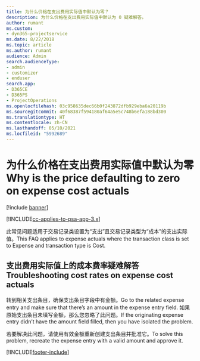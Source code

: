 ```yaml
---
title: 为什么价格在支出费用实际值中默认为零？
description: 为什么价格在支出费用实际值中默认为 0 疑难解答。
author: rumant
ms.custom:
- dyn365-projectservice
ms.date: 8/22/2018
ms.topic: article
ms.author: rumant
audience: Admin
search.audienceType:
- admin
- customizer
- enduser
search.app:
- D365CE
- D365PS
- ProjectOperations
ms.openlocfilehash: 03c958635dec66b0f243872dfb929eba6a20119b
ms.sourcegitcommit: 40f68387f594180af64a5e5c748b6efa188bd300
ms.translationtype: HT
ms.contentlocale: zh-CN
ms.lasthandoff: 05/10/2021
ms.locfileid: "5992689"
---
```

# <a name="why-is-the-price-defaulting-to-zero-on-expense-cost-actuals"></a><span data-ttu-id="1cad1-103">为什么价格在支出费用实际值中默认为零</span><span class="sxs-lookup"><span data-stu-id="1cad1-103">Why is the price defaulting to zero on expense cost actuals</span></span>

[!include [banner](../includes/psa-now-project-operations.md)]

[!INCLUDE[cc-applies-to-psa-app-3.x](../includes/cc-applies-to-psa-app-3x.md)]

<span data-ttu-id="1cad1-104">此常见问题适用于交易记录类设置为“支出”且交易记录类型为“成本”的支出实际值。</span><span class="sxs-lookup"><span data-stu-id="1cad1-104">This FAQ applies to expense actuals where the transaction class is set to Expense and transaction type is Cost.</span></span>

## <a name="troubleshooting-cost-rates-on-expense-cost-actuals"></a><span data-ttu-id="1cad1-105">支出费用实际值上的成本费率疑难解答</span><span class="sxs-lookup"><span data-stu-id="1cad1-105">Troubleshooting cost rates on expense cost actuals</span></span>

<span data-ttu-id="1cad1-106">转到相关支出条目，确保支出条目字段中有金额。</span><span class="sxs-lookup"><span data-stu-id="1cad1-106">Go to the related expense entry and make sure that there’s an amount in the expense entry field.</span></span> <span data-ttu-id="1cad1-107">如果原始支出条目未填写金额，那么您忽略了此问题。</span><span class="sxs-lookup"><span data-stu-id="1cad1-107">If the originating expense entry didn’t have the amount field filled, then you have isolated the problem.</span></span>
 
<span data-ttu-id="1cad1-108">若要解决此问题，请使用有效金额重新创建支出条目并批准它。</span><span class="sxs-lookup"><span data-stu-id="1cad1-108">To solve this problem, recreate the expense entry with a valid amount and approve it.</span></span>


[!INCLUDE[footer-include](../includes/footer-banner.md)]